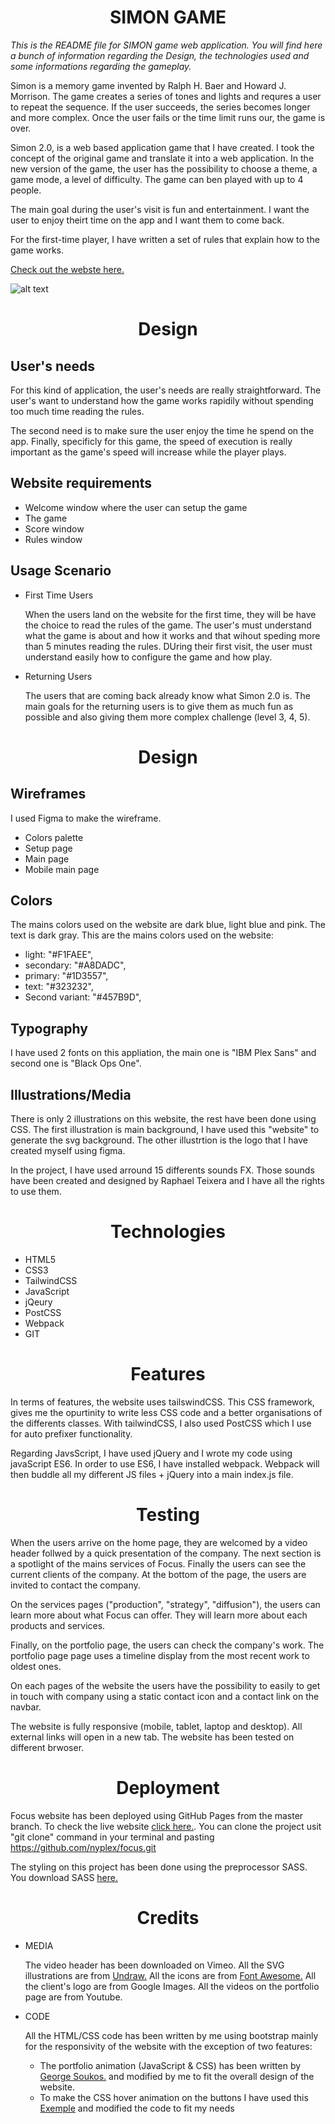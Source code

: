 
<h1 align="center">SIMON GAME</h1>

*This is the README file for SIMON game web application. You will find here a bunch of information regarding the Design, the technologies used and some informations regarding the gameplay.*

Simon is a memory game invented by Ralph H. Baer and Howard J. Morrison. The game creates a series of tones and lights and requres a user to repeat the sequence. If the user succeeds, the series becomes longer and more complex. Once the user fails or the time limit runs our, the game is over. 

Simon 2.0, is a web based application game that I have created. I took the concept of the original game and translate it into a web application. In the new version of the game, the user has the possibility to choose a theme, a game mode, a level of difficulty. The game can ben played with up to 4 people. 

The main goal during the user's visit is fun and entertainment. I want the user to enjoy theirt time on the app and I want them to come back.

For the first-time player, I have written a set of rules that explain how to the game works.


[Check out the webste here.](https://nyplex.github.io/focus/index.html)

![alt text](focus.png)


<h1 align="center">Design</h1>


## User's needs

For this kind of application, the user's needs are really straightforward. The user's want to understand how the game works rapidily without spending too much time reading the rules. 

The second need is to make sure the user enjoy the time he spend on the app. Finally, specificly for this game, the speed of execution is really important as the game's speed will increase while the player plays. 
        

## Website requirements
        
- Welcome window where the user can setup the game
- The game
- Score window
- Rules window



## Usage Scenario
        
- First Time Users

    When the users land on the website for the first time, they will be have the choice to read the rules of the game. The user's must understand what the game is about and how it works and that wihout speding more than 5 minutes reading the rules. DUring their first visit, the user must understand easily how to configure the game and how play. 

- Returning Users
  
    The users that are coming back already know what Simon 2.0 is. The main goals for the returning users is to give them as much fun as possible and also giving them more complex challenge (level 3, 4, 5).


<h1 align="center">Design</h1>

## Wireframes

I used Figma to make the wireframe. 
  - Colors palette
  - Setup page
  - Main page
  - Mobile main page

## Colors

The mains colors used on the website are dark blue, light blue and pink. The text is dark gray. 
This are the mains colors used on the website:

  - light: "#F1FAEE",
  - secondary: "#A8DADC",
  - primary: "#1D3557",
  - text: "#323232",
  - Second variant: "#457B9D",

## Typography

I have used 2 fonts on this appliation, the main one is "IBM Plex Sans" and second one is "Black Ops One".

## Illustrations/Media

There is only 2 illustrations on this website, the rest have been done using CSS. 
The first illustration is main background, I have used this "website" to generate the svg background. The other illustrtion is the logo that I have created myself using figma. 

In the project, I have used arround 15 differents sounds FX. Those sounds have been created and designed by Raphael Teixera and I have all the rights to use them.

<h1 align="center">Technologies</h1>

- HTML5
- CSS3
- TailwindCSS
- JavaScript
- jQeury
- PostCSS
- Webpack
- GIT


<h1 align="center">Features</h1>

In terms of features, the website uses tailswindCSS. This CSS framework, gives me the opurtinity to write less CSS code and a better organisations of the differents classes. With tailwindCSS, I also used PostCSS which I use for auto prefixer functionality. 

Regarding JavsScript, I have used jQuery and I wrote my code using javaScript ES6. In order to use ES6, I have installed webpack. 
Webpack will then buddle all my different JS files + jQuery into a main index.js file.


<h1 align="center">Testing</h1>

When the users arrive on the home page, they are welcomed by a video header follwed by a quick presentation of the company. The next section is a spotlight of the mains services of Focus. Finally the users can see the current clients of the company. At the bottom of the page, the users are invited to contact the company.

On the services pages ("production", "strategy", "diffusion"), the users can learn more about what Focus can offer. They will learn more about each products and services. 

Finally, on the portfolio page, the users can check the company's work. The portfolio page page uses a timeline display from the most recent work to oldest ones. 

On each pages of the website the users have the possibility to easily to get in touch with company using a static contact icon and a contact link on the navbar. 

The website is fully responsive (mobile, tablet, laptop and desktop). All external links will open in a new tab. The website has been tested on different brwoser. 

<h1 align="center">Deployment</h1>

Focus website has been deployed using GitHub Pages from the master branch. To check the live website [click here.](https://nyplex.github.io/focus/index.html).
You can clone the project usit "git clone" command in your terminal and pasting https://github.com/nyplex/focus.git

The styling on this project has been done using the preprocessor SASS. You download SASS [here.](https://sass-lang.com/install)

<h1 align="center">Credits</h1>


- MEDIA

    The video header has been downloaded on Vimeo.
    All the SVG illustrations are from  [Undraw.](https://undraw.co/illustrations)
    All the icons are from [Font Awesome.](https://fontawesome.com/)
    All the client's logo are from Google Images.
    All the videos on the portfolio page are from Youtube.

- CODE 

    All the HTML/CSS code has been written by me using bootstrap mainly for the responsivity of the website with the exception of two features:

    * The portfolio animation (JavaScript & CSS) has been written by [George Soukos.](https://georgemartsoukos.com/) and modified by me to fit the overall design of the website.
    * To make the CSS hover animation on the buttons I have used this [Exemple](https://codepen.io/giana/pen/xdXpJB) and modified the code to fit my needs  
  
    
